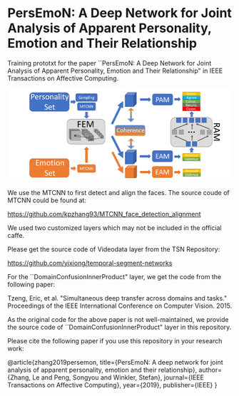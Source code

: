 # PersEmoN: A Deep Network for Joint Analysis of Apparent Personality, Emotion and Their Relationship

Training prototxt for the paper ``PersEmoN: A Deep Network for Joint Analysis of Apparent Personality, Emotion and Their Relationship" in IEEE Transactions on Affective Computing.

![image](https://github.com/ZhangLeUestc/PersEmoN/blob/master/img/system.jpg)

We use the MTCNN to first detect and align the faces. The source coude of MTCNN could be found at:

https://github.com/kpzhang93/MTCNN_face_detection_alignment

We used two customized layers which may not be included in the official caffe.

Please get the source code of Videodata layer from the TSN Repository:

https://github.com/yjxiong/temporal-segment-networks



For the ``DomainConfusionInnerProduct" layer, we get the code from the following paper:

Tzeng, Eric, et al. "Simultaneous deep transfer across domains and tasks." Proceedings of the IEEE International Conference on Computer Vision. 2015.

As the original code for the above paper is not well-maintained, we provide the source code of ``DomainConfusionInnerProduct" layer in this repository.

Please cite the following paper if you use this repository in your research work:

@article{zhang2019persemon,
  title={PersEmoN: A deep network for joint analysis of apparent personality, emotion and their relationship},
  author={Zhang, Le and Peng, Songyou and Winkler, Stefan},
  journal={IEEE Transactions on Affective Computing},
  year={2019},
  publisher={IEEE}
}


